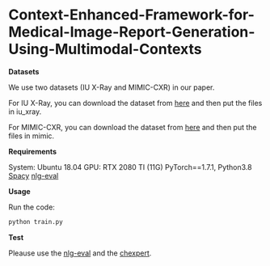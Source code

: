 # Context-Enhanced-Framework-for-Medical-Image-Report-Generation-Using-Multimodal-Contexts


**Datasets**

We use two datasets (IU X-Ray and MIMIC-CXR) in our paper.

For IU X-Ray, you can download the dataset from [here](https://openi.nlm.nih.gov/) and then put the files in iu_xray.

For MIMIC-CXR, you can download the dataset from [here](https://physionet.org/content/mimic-cxr-jpg/2.1.0/) and then put the files in mimic.


**Requirements**

System: Ubuntu 18.04
GPU: RTX 2080 TI (11G)
PyTorch==1.7.1, Python3.8
[Spacy](https://spacy.io/)
[nlg-eval](https://github.com/Maluuba/nlg-eval)

**Usage**

Run the code:
```bash
python train.py
```

**Test**

Pleause use the [nlg-eval](https://github.com/Maluuba/nlg-eval) and the [chexpert](https://github.com/MIT-LCP/mimic-cxr/tree/master/txt/chexpert).
